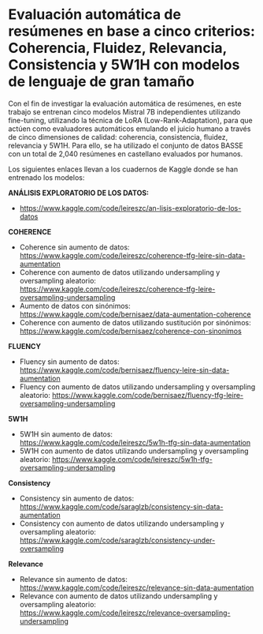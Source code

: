 # Evaluación automática de resúmenes en base a cinco criterios: Coherencia, Fluidez, Relevancia, Consistencia y 5W1H con modelos de lenguaje de gran tamaño

Con el fin de investigar la evaluación automática de resúmenes, en este trabajo se entrenan cinco modelos Mistral 7B independientes utilizando fine-tuning, utilizando la técnica de LoRA (Low-Rank-Adaptation), 
para que actúen como evaluadores automáticos emulando el juicio
humano a través de cinco dimensiones de calidad: coherencia, consistencia, fluidez, relevancia
y 5W1H. Para ello, se ha utilizado el conjunto de datos BASSE con un total de 2,040 resúmenes
en castellano evaluados por humanos. 

Los siguientes enlaces llevan a los cuadernos de Kaggle donde se han entrenado los modelos: 

**ANÁLISIS EXPLORATORIO DE LOS DATOS:** 
- https://www.kaggle.com/code/leireszc/an-lisis-exploratorio-de-los-datos


**COHERENCE**
 
  - Coherence sin aumento de datos: https://www.kaggle.com/code/leireszc/coherence-tfg-leire-sin-data-aumentation
  - Coherence con aumento de datos utilizando undersampling y oversampling aleatorio: https://www.kaggle.com/code/leireszc/coherence-tfg-leire-oversampling-undersampling
  - Aumento de datos con sinónimos: https://www.kaggle.com/code/bernisaez/data-aumentation-coherence
  - Coherence con aumento de datos utilizando sustitución por sinónimos: https://www.kaggle.com/code/bernisaez/coherence-con-sinonimos


**FLUENCY**
- Fluency sin aumento de datos: https://www.kaggle.com/code/bernisaez/fluency-leire-sin-data-aumentation
- Fluency con aumento de datos utilizando undersampling y oversampling aleatorio: https://www.kaggle.com/code/bernisaez/fluency-tfg-leire-oversampling-undersampling

 
**5W1H**
- 5W1H sin aumento de datos: https://www.kaggle.com/code/leireszc/5w1h-tfg-sin-data-aumentation
- 5W1H con aumento de datos utilizando undersampling y oversampling aleatorio: https://www.kaggle.com/code/leireszc/5w1h-tfg-oversampling-undersampling


**Consistency**
- Consistency sin aumento de datos: https://www.kaggle.com/code/saraglzb/consistency-sin-data-aumentation
- Consistency con aumento de datos utilizando undersampling y oversampling aleatorio: https://www.kaggle.com/code/saraglzb/consistency-under-oversampling

**Relevance**
- Relevance sin aumento de datos: https://www.kaggle.com/code/leireszc/relevance-sin-data-aumentation
- Relevance con aumento de datos utilizando undersampling y oversampling aleatorio: https://www.kaggle.com/code/leireszc/relevance-oversampling-undersampling


